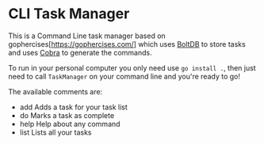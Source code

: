 # CLI Task Manager

This is a Command Line task manager based on gophercises[https://gophercises.com/] which uses [BoltDB](https://github.com/boltdb/bolt) to store tasks and uses [Cobra](https://github.com/spf13/cobra) to generate the commands. 

To run in your personal computer you only need use `go install .`, then just need to call `TaskManager` on your command line and you're ready to go!

The available comments are:
  - add         Adds a task for your task list
  - do          Marks a task as complete
  - help        Help about any command
  - list        Lists all your tasks